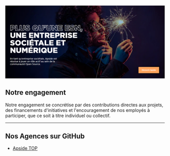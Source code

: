 ![Apside French banner](./assets/images/banner-fr.png "Apside French banner")

## Notre engagement

 Notre engagement se concrétise par des contributions directes aux projets, des financements d'initiatives et l'encouragement de nos employés à participer, que ce soit à titre individuel ou collectif.

---

## Nos Agences sur GitHub

- [Apside TOP](https://github.com/Apside-TOP)